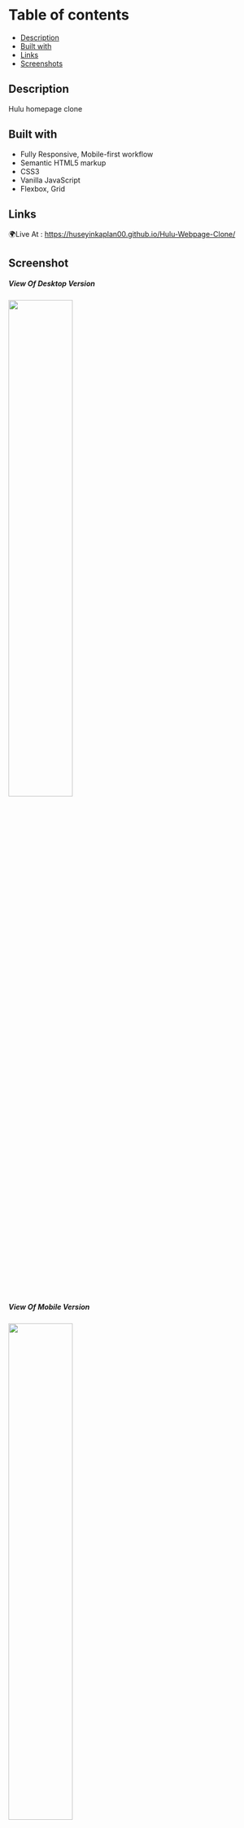 # Table of contents

  - [Description](#description)
  - [Built with](#built-with) 
  - [Links](#links)
  - [Screenshots](#screenshot)
  
## Description

Hulu homepage clone 

## Built with
- Fully Responsive, Mobile-first workflow
- Semantic HTML5 markup
- CSS3
- Vanilla JavaScript
- Flexbox, Grid

## Links
🌍Live At : https://huseyinkaplan00.github.io/Hulu-Webpage-Clone/

## Screenshot

<h5>  View Of Desktop Version </h5>
<img href="#" style="width:50%" src="https://github.com/huseyinkaplan00/Hulu-Webpage-Clone/blob/main/img/ssDesktop.png">
<h5>  View Of Mobile Version </h5>
<img href="#" style="width:50%" src="https://github.com/huseyinkaplan00/Hulu-Webpage-Clone/blob/main/img/ssMobile.png">











